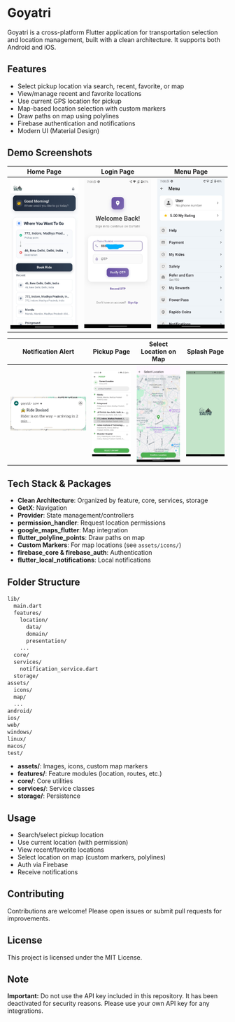 # Goyatri

Goyatri is a cross-platform Flutter application for transportation selection and location management, built with a clean architecture. It supports both Android and iOS.

## Features

- Select pickup location via search, recent, favorite, or map
- View/manage recent and favorite locations
- Use current GPS location for pickup
- Map-based location selection with custom markers
- Draw paths on map using polylines
- Firebase authentication and notifications
- Modern UI (Material Design)

## Demo Screenshots

| Home Page                          | Login Page                           | Menu Page                          |
| ---------------------------------- | ------------------------------------ | ---------------------------------- |
| ![Home](demo-images/home_page.jpg) | ![Login](demo-images/login_page.jpg) | ![Menu](demo-images/menu_page.jpg) |

| Notification Alert                                  | Pickup Page                            | Select Location on Map                                     | Splash Page                            |
| --------------------------------------------------- | -------------------------------------- | ---------------------------------------------------------- | -------------------------------------- |
| ![Notification](demo-images/notification_alert.jpg) | ![Pickup](demo-images/pickup_page.jpg) | ![Select Location](demo-images/select_location_on_map.jpg) | ![Splash](demo-images/splash_page.jpg) |

## Tech Stack & Packages

- **Clean Architecture**: Organized by feature, core, services, storage
- **GetX**: Navigation
- **Provider**: State management/controllers
- **permission_handler**: Request location permissions
- **google_maps_flutter**: Map integration
- **flutter_polyline_points**: Draw paths on map
- **Custom Markers**: For map locations (see `assets/icons/`)
- **firebase_core & firebase_auth**: Authentication
- **flutter_local_notifications**: Local notifications

## Folder Structure

```
lib/
  main.dart
  features/
    location/
      data/
      domain/
      presentation/
    ...
  core/
  services/
    notification_service.dart
  storage/
assets/
  icons/
  map/
  ...
android/
ios/
web/
windows/
linux/
macos/
test/
```

- **assets/**: Images, icons, custom map markers
- **features/**: Feature modules (location, routes, etc.)
- **core/**: Core utilities
- **services/**: Service classes
- **storage/**: Persistence

## Usage

- Search/select pickup location
- Use current location (with permission)
- View recent/favorite locations
- Select location on map (custom markers, polylines)
- Auth via Firebase
- Receive notifications

## Contributing

Contributions are welcome! Please open issues or submit pull requests for improvements.

## License

This project is licensed under the MIT License.

## Note

**Important:** Do not use the API key included in this repository. It has been deactivated for security reasons. Please use your own API key for any integrations.
